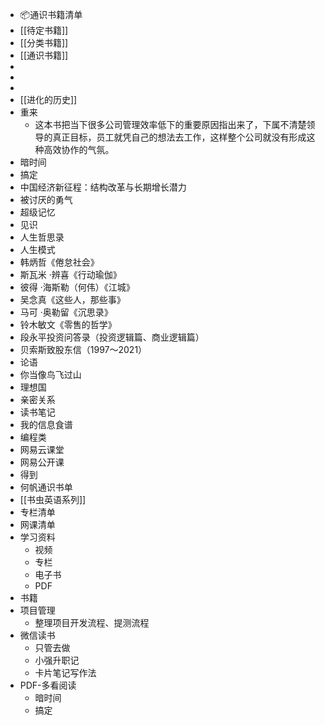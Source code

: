 - 📦通识书籍清单
- [[待定书籍]]
- [[分类书籍]]
- [[通识书籍]]
-
-
-
- [[进化的历史]]
- 重来
	- 这本书把当下很多公司管理效率低下的重要原因指出来了，下属不清楚领导的真正目标，员工就凭自己的想法去工作，这样整个公司就没有形成这种高效协作的气氛。
- 暗时间
- 搞定
- 中国经济新征程：结构改革与长期增长潜力
- 被讨厌的勇气
- 超级记忆
- 见识
- ⼈⽣哲思录
- ⼈⽣模式
- 韩炳哲《倦怠社会》
- 斯瓦⽶ ·辨喜《⾏动瑜伽》
- 彼得 ·海斯勒（何伟）《江城》
- 吴念真《这些⼈，那些事》
- ⻢可 ·奥勒留《沉思录》
- 铃⽊敏⽂《零售的哲学》
- 段永平投资问答录（投资逻辑篇、商业逻辑篇）
- ⻉索斯致股东信（1997～2021）
- 论语
- 你当像⻦⻜过⼭
- 理想国
- 亲密关系
- 读书笔记
- 我的信息⻝谱
- 编程类
- 网易云课堂
- 网易公开课
- 得到
- 何帆通识书单
- [[书虫英语系列]]
- 专栏清单
- 网课清单
- 学习资料
	- 视频
	- 专栏
	- 电子书
	- PDF
- 书籍
- 项目管理
	- 整理项⽬开发流程、提测流程
- 微信读书
	- 只管去做
	- 小强升职记
	- 卡片笔记写作法
- PDF-多看阅读
	- 暗时间
	- 搞定